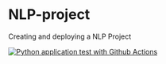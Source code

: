 # NLP-project
Creating and deploying a NLP Project

[![Python application test with Github Actions](https://github.com/Singhsansar/NLP-project/actions/workflows/main.yml/badge.svg)](https://github.com/Singhsansar/NLP-project/actions/workflows/main.yml)
